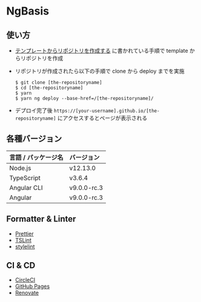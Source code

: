 # NgBasis

## 使い方

- [テンプレートからリポジトリを作成する](https://help.github.com/ja/github/creating-cloning-and-archiving-repositories/creating-a-repository-from-a-template) に書かれている手順で template からリポジトリを作成
- リポジトリが作成されたら以下の手順で clone から deploy までを実施

  ```shell
  $ git clone [the-repositoryname]
  $ cd [the-repositoryname]
  $ yarn
  $ yarn ng deploy --base-href=/[the-repositoryname]/
  ```

- デプロイ完了後 `https://[your-username].github.io/[the-repositoryname]` にアクセスするとページが表示される

## 各種バージョン

| 言語 / パッケージ名 | バージョン  |
| :------------------ | :---------- |
| Node.js             | v12.13.0    |
| TypeScript          | v3.6.4      |
| Angular CLI         | v9.0.0-rc.3 |
| Angular             | v9.0.0-rc.3 |

## Formatter & Linter

- [Prettier](https://prettier.io/)
- [TSLint](https://palantir.github.io/tslint/)
- [stylelint](https://stylelint.io/)

## CI & CD

- [CircleCI](https://circleci.com/)
- [GitHub Pages](https://help.github.com/ja/github/working-with-github-pages)
- [Renovate](https://renovate.whitesourcesoftware.com/)
